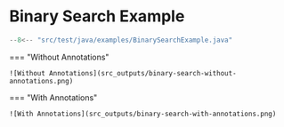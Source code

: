 # Binary Search Example

```java
--8<-- "src/test/java/examples/BinarySearchExample.java"
```

=== "Without Annotations"

    ![Without Annotations](src_outputs/binary-search-without-annotations.png)

=== "With Annotations"

    ![With Annotations](src_outputs/binary-search-with-annotations.png)